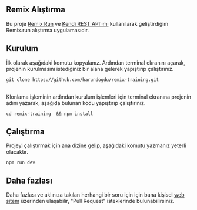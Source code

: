 ## Remix Alıştırma

Bu proje [Remix Run](https://remix.run/) ve [Kendi REST API'ımı](https://hd-blog-nodejs.herokuapp.com/posts) kullanılarak geliştirdiğim Remix.run alıştırma uygulamasıdır.

## Kurulum

İlk olarak aşağıdaki komutu kopyalanız. Ardından terminal ekranını açarak, projenin kurulmasını istediğiniz bir alana gelerek yapıştırıp çalıştırınız.

```
git clone https://github.com/harundogdu/remix-training.git
```

<br />
Klonlama işleminin ardından kurulum işlemleri için terminal ekranına projenin adını yazarak, aşağıda bulunan kodu yapıştırıp çalıştırınız.

```
cd remix-training  && npm install
```

## Çalıştırma

Projeyi çalıştırmak için ana dizine gelip, aşağıdaki komutu yazmanız yeterli olacaktır.
```
npm run dev
```

## Daha fazlası

Daha fazlası ve aklınıza takılan herhangi bir soru için için bana kişisel [web sitem](https://harundogdu.com/) üzerinden ulaşabilir, "Pull Request" isteklerinde bulunabilirsiniz.
